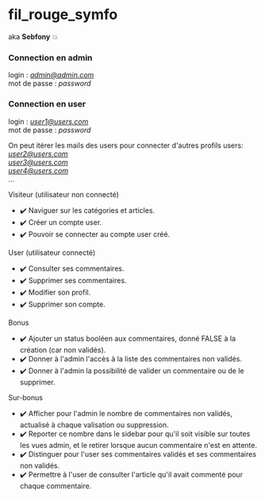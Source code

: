 # fil_rouge_symfo
aka **Sebfony** :boom:
### Connection en admin
login : *admin@admin.com*  
mot de passe : *password*  
### Connection en user
login : *user1@users.com*  
mot de passe : *password*  

On peut itérer les mails des users pour connecter d'autres profils users:  
*user2@users.com*  
*user3@users.com*  
*user4@users.com*  
...  

Visiteur (utilisateur non connecté)
- :heavy_check_mark: Naviguer sur les catégories et articles.
- :heavy_check_mark: Créer un compte user.
- :heavy_check_mark: Pouvoir se connecter au compte user créé.

User (utilisateur connecté)
- :heavy_check_mark: Consulter ses commentaires.
- :heavy_check_mark: Supprimer ses commentaires.
- :heavy_check_mark: Modifier son profil.
- :heavy_check_mark: Supprimer son compte.
      
Bonus
- :heavy_check_mark: Ajouter un status booléen aux commentaires, donné FALSE à la création (car non validés).
- :heavy_check_mark: Donner à l'admin l'accès à la liste des commentaires non validés.
- :heavy_check_mark: Donner à l'admin la possibilité de valider un commentaire ou de le supprimer.
      
Sur-bonus
- :heavy_check_mark: Afficher pour l'admin le nombre de commentaires non validés, actualisé à chaque valisation ou suppression.
- :heavy_check_mark: Reporter ce nombre dans le sidebar pour qu'il soit visible sur toutes les vues admin, et le retirer lorsque aucun commentaire n'est en attente.
- :heavy_check_mark: Distinguer pour l'user ses commentaires validés et ses commentaires non validés.
- :heavy_check_mark: Permettre à l'user de consulter l'article qu'il avait commenté pour chaque commentaire.
